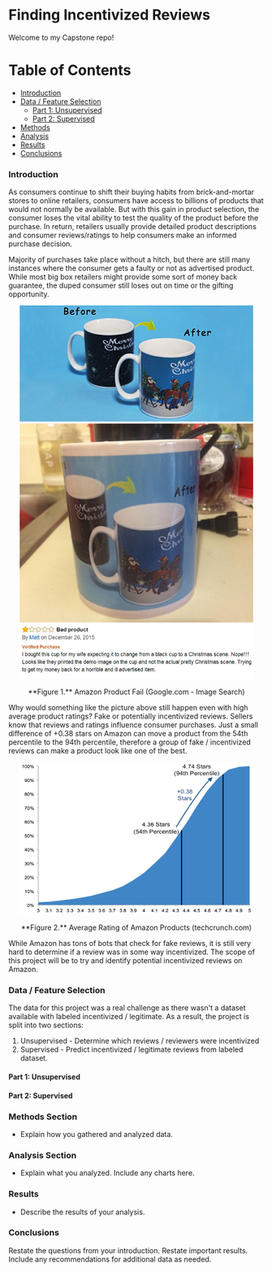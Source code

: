 # Finding Incentivized Reviews

Welcome to my Capstone repo!



Table of Contents
=================

* [Introduction](#introduction)
* [Data / Feature Selection](#data-/-feature-selection)
  * [Part 1: Unsupervised](#part-1:-unsupervised)
  * [Part 2: Supervised](#part-2:-supervised)
* [Methods](#methods-section)
* [Analysis](#analysis-section)
* [Results](#results)
* [Conclusions](#conclusions)






### Introduction
As consumers continue to shift their buying habits from brick-and-mortar stores to online retailers, consumers have access to billions of products that would not normally be available. But with this gain in product selection, the consumer loses the vital ability to test the quality of the product before the purchase. In return, retailers usually provide detailed product descriptions and consumer reviews/ratings to help consumers make an informed purchase decision.

Majority of purchases take place without a hitch, but there are still many instances where the consumer gets a faulty or not as advertised product. While most big box retailers might provide some sort of money back guarantee, the duped consumer still loses out on time or the gifting opportunity.


<p align="center">
  <img width="460" height="735" src="./Visuals/funny-online-shopping-fails.jpg">
</p>
<p align="center">
<caption align="bottom">**Figure 1.** Amazon Product Fail (Google.com - Image Search) </caption>
</p>

Why would something like the picture above still happen even with high average product ratings? Fake or potentially incentivized reviews. Sellers know that reviews and ratings influence consumer purchases. Just a small difference of +0.38 stars on Amazon can move a product from the 54th percentile to the 94th percentile, therefore a group of fake / incentivized reviews can make a product look like one of the best.

<p align="center">
  <img width="460" height="300" src="./Visuals/average-rating-percentiles.png">
</p>
<p align="center">
<caption align="bottom">**Figure 2.** Average Rating of Amazon Products (techcrunch.com) </caption>
</p>

While Amazon has tons of bots that check for fake reviews, it is still very hard to determine if a review was in some way incentivized. The scope of this project will be to try and identify potential incentivized reviews on Amazon.


### Data / Feature Selection
The data for this project was a real challenge as there wasn't a dataset available with labeled incentivized / legitimate. As a result, the project is split into two sections:
  1. Unsupervised
    - Determine which reviews / reviewers were incentivized
  2. Supervised
    - Predict incentivized / legitimate reviews from labeled dataset.

#### Part 1: Unsupervised



#### Part 2: Supervised

### Methods Section
  - Explain how you gathered and analyzed data.




### Analysis Section
  - Explain what you analyzed. Include any charts here.




### Results
  - Describe the results of your analysis.




### Conclusions





Restate the questions from your introduction.
Restate important results.
Include any recommendations for additional data as needed.
